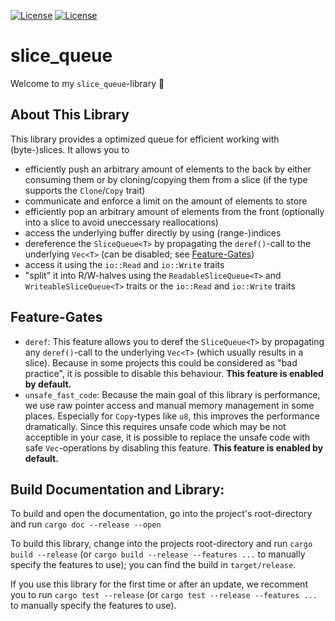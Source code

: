 [![License](https://img.shields.io/badge/License-BSD--2--Clause-blue.svg)](https://opensource.org/licenses/BSD-2-Clause)
[![License](https://img.shields.io/badge/License-MIT-blue.svg)](https://opensource.org/licenses/MIT)

# slice_queue
Welcome to my `slice_queue`-library 🎊


## About This Library
This library provides a optimized queue for efficient working with (byte-)slices. It allows you to
 - efficiently push an arbitrary amount of elements to the back by either consuming them or by cloning/copying them from
   a slice (if the type supports the `Clone`/`Copy` trait)
 - communicate and enforce a limit on the amount of elements to store
 - efficiently pop an arbitrary amount of elements from the front (optionally into a slice to avoid uneccessary
   reallocations)
 - access the underlying buffer directly by using (range-)indices
 - dereference the `SliceQueue<T>` by propagating the `deref()`-call to the underlying `Vec<T>` (can be disabled; see
   [Feature-Gates](#feature-gates))
 - access it using the `io::Read` and `io::Write` traits
 - "split" it into R/W-halves using the `ReadableSliceQueue<T>` and `WriteableSliceQueue<T>` traits or the `io::Read`
   and `io::Write` traits


## Feature-Gates
 - `deref`: This feature allows you to deref the `SliceQueue<T>` by propagating any `deref()`-call to the underlying
   `Vec<T>` (which usually results in a slice). Because in some projects this could be considered as "bad practice", it
   is possible to disable this behaviour. __This feature is enabled by default.__
 - `unsafe_fast_code`: Because the main goal of this library is performance, we use raw pointer access and manual memory
   management in some places. Especially for `Copy`-types like `u8`, this improves the performance dramatically. Since
   this requires unsafe code which may be not acceptible in your case, it is possible to replace the unsafe code with
   safe `Vec`-operations by disabling this feature. __This feature is enabled by default.__


## Build Documentation and Library:
To build and open the documentation, go into the project's root-directory and run `cargo doc --release --open`

To build this library, change into the projects root-directory and run `cargo build --release` (or
`cargo build --release --features ...` to manually specify the features to use); you can find the build in
`target/release`.

If you use this library for the first time or after an update, we recomment you to run `cargo test --release` (or
`cargo test --release --features ...` to manually specify the features to use).
